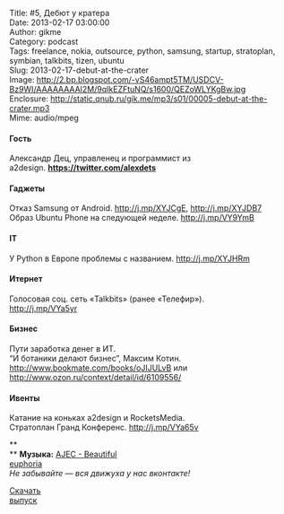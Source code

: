 Title: #5, Дебют у кратера  
Date: 2013-02-17 03:00:00  
Author: gikme  
Category: podcast  
Tags: freelance, nokia, outsource, python, samsung, startup, stratoplan, symbian, talkbits, tizen, ubuntu  
Slug: 2013-02-17-debut-at-the-crater  
Image: http://2.bp.blogspot.com/-vS46ampt5TM/USDCV-Bz9WI/AAAAAAAAI2M/9qIkEZFtuNQ/s1600/QEZoWLYKgBw.jpg  
Enclosure: http://static.qnub.ru/gik.me/mp3/s01/00005-debut-at-the-crater.mp3  
Mime: audio/mpeg

#### Гость 

Александр Дец, управленец и программист из  
a2design. **<https://twitter.com/alexdets>**

#### Гаджеты

Отказ Samsung от Android. <http://j.mp/XYJCgE>, <http://j.mp/XYJDB7>  
Образ Ubuntu Phone на следующей неделе. <http://j.mp/VY9YmB>

#### IT

У Python в Европе проблемы с названием. <http://j.mp/XYJHRm>

#### Итернет

Голосовая соц. сеть «Talkbits» (ранее «Телефир»).  
<http://j.mp/VYa5yr>

#### Бизнес

Пути заработка денег в ИТ.  
“И ботаники делают бизнес”, Максим Котин.  
<http://www.bookmate.com/books/oJIJULvB> или  
<http://www.ozon.ru/context/detail/id/6109556/>

#### Ивенты

Катание на коньках a2design и RocketsMedia.  
Стратоплан Гранд Конференс. <http://j.mp/VYa65v>

**  
** **Музыка:** [AJEC - Beautiful  
euphoria](http://promodj.com/amurstar/tracks/3834716/AJEC_Beautiful_euphoria)  
*Не забывайте — вся движуха у нас вконтакте!*

[Скачать  
выпуск](http://static.qnub.ru/gik.me/mp3/s01/00005-debut-at-the-crater.mp3)

